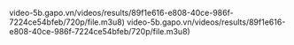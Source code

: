 video-5b.gapo.vn/videos/results/89f1e616-e808-40ce-986f-7224ce54bfeb/720p/file.m3u8)
video-5b.gapo.vn/videos/results/89f1e616-e808-40ce-986f-7224ce54bfeb/720p/file.m3u8)
